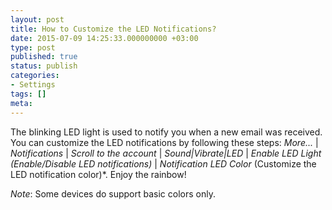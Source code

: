 ```yaml
---
layout: post
title: How to Customize the LED Notifications?
date: 2015-07-09 14:25:33.000000000 +03:00
type: post
published: true
status: publish
categories:
- Settings
tags: []
meta:
---
```


The blinking LED light is used to notify you when a new email was received. You can customize the LED notifications by following these steps: *More...* \| *Notifications* \| *Scroll to the account* \| *Sound\|Vibrate\|LED* \| *Enable LED Light (Enable/Disable LED notifications)* \| *Notification LED Color* (Customize the LED notification color)*. Enjoy the rainbow!

*Note*: Some devices do support basic colors only.